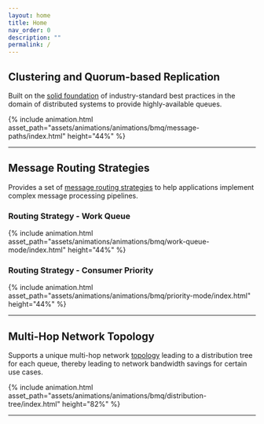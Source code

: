 ```yaml
---
layout: home
title: Home
nav_order: 0
description: ""
permalink: /
---
```


## Clustering and Quorum-based Replication

Built on the [solid foundation](docs/architecture/clustering) of
industry-standard best practices in the domain of distributed systems to
provide highly-available queues.

{% include animation.html asset_path="assets/animations/animations/bmq/message-paths/index.html" height="44%" %}

---

## Message Routing Strategies

Provides a set of [message routing
strategies](docs/features/message_routing_strategies) to help applications
implement complex message processing pipelines.

### Routing Strategy - Work Queue

{% include animation.html asset_path="assets/animations/animations/bmq/work-queue-mode/index.html" height="44%" %}

### Routing Strategy - Consumer Priority

{% include animation.html asset_path="assets/animations/animations/bmq/priority-mode/index.html" height="44%" %}

---

## Multi-Hop Network Topology

Supports a unique multi-hop network
[topology](docs/architecture/network_topology) leading to a distribution tree
for each queue, thereby leading to network bandwidth savings for certain use
cases.

{% include animation.html asset_path="assets/animations/animations/bmq/distribution-tree/index.html" height="82%" %}

---
